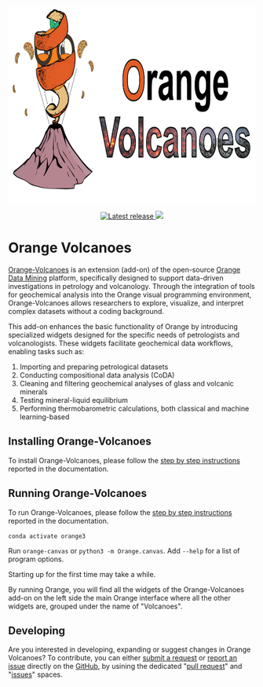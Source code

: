 <p align="center">
    <a href="https://orange3-volcanoes.readthedocs.io/en/latest/index.html">
    <img src="https://raw.githubusercontent.com/AIVolcanoLab/orange3-volcanoes/refs/heads/main/docs/images/Titolo-DOC.png" alt="Orange Volcanoes" height="400">
    </a>
</p>

<p align="center">
    <a href="https://pypi.org/project/orange3-volcanoes/" title="Latest release">
        <img src="https://img.shields.io/pypi/v/orange3-volcanoes?color=orange" alt="Latest release" />
    </a>
    <a href="https://orange3-volcanoes.readthedocs.io/en/latest/index.html" alt="Documentation">
        <img src="https://img.shields.io/badge/Orange_Volcanoes-Documentation-red">
    </a>
</p>

# Orange Volcanoes
[Orange-Volcanoes] is an extension (add-on) of the open-source [Orange Data Mining] platform, specifically designed to support data-driven investigations in petrology and volcanology.
Through the integration of tools for geochemical analysis into the Orange visual programming environment, Orange-Volcanoes allows researchers to explore, visualize, and interpret complex datasets without a coding background.

[Orange-Volcanoes]: https://orange3-volcanoes.readthedocs.io/en/latest/
[Orange Data Mining]: https://orangedatamining.com/

This add-on enhances the basic functionality of Orange by introducing specialized widgets designed for the specific needs of petrologists and volcanologists. These widgets facilitate geochemical data workflows, enabling tasks such as:

<ol>
     <li> Importing and preparing petrological datasets</li>
     <li> Conducting compositional data analysis (CoDA)</li>
     <li> Cleaning and filtering geochemical analyses of glass and volcanic minerals</li>
     <li> Testing mineral-liquid equilibrium</li>
     <li> Performing thermobarometric calculations, both classical and machine learning-based</li>
</ol>

## Installing Orange-Volcanoes

To install Orange-Volcanoes, please follow the [step by step instructions] reported in the documentation.

[step by step instructions]: https://orange3-volcanoes.readthedocs.io/en/latest/installing.html#step-1-installing-anaconda-or-miniconda


## Running Orange-Volcanoes

To run Orange-Volcanoes, please follow the [step by step instructions] reported in the documentation.

[step by step instructions]: https://orange3-volcanoes.readthedocs.io/en/latest/installing.html#running

```Shell
conda activate orange3
``` 

Run `orange-canvas` or `python3 -m Orange.canvas`. Add `--help` for a list of program options.

Starting up for the first time may take a while.

By running Orange, you will find all the widgets of the Orange-Volcanoes add-on on the left side the main Orange interface where all the other widgets are, grouped under the name of "Volcanoes".

## Developing

Are you interested in developing, expanding or suggest changes in Orange Volcanoes?
To contribute, you can either [submit a request] or [report an issue] directly on the [GitHub], by usining the dedicated "[pull request]" and "[issues]" spaces.

[submit a request]: https://github.com/AIVolcanoLab/orange3-volcanoes/pulls
[report an issue]: https://github.com/AIVolcanoLab/orange3-volcanoes/issues
[pull request]: https://github.com/AIVolcanoLab/orange3-volcanoes/pulls
[issues]: https://github.com/AIVolcanoLab/orange3-volcanoes/issues
[GitHub]: https://github.com/AIVolcanoLab/orange3-volcanoes

